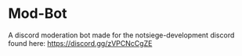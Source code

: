 # Mod-Bot
A discord moderation bot made for the notsiege-development discord found here: https://discord.gg/zVPCNcCgZE
